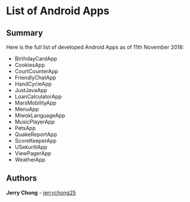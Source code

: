 # List of Android Apps

## Summary

Here is the full list of developed Android Apps as of 11th November 2018:
* BirthdayCardApp
* CookiesApp
* CourtCounterApp
* FriendlyChatApp
* HandCycleApp
* JustJavaApp
* LoanCalculatorApp
* MarsMobilityApp
* MenuApp
* MiwokLanguageApp
* MusicPlayerApp
* PetsApp
* QuakeReportApp
* ScoreKeeperApp
* USekuritiApp
* ViewPagerApp
* WeatherApp

## Authors

**Jerry Chong** - [jerrychong25](https://github.com/jerrychong25)
